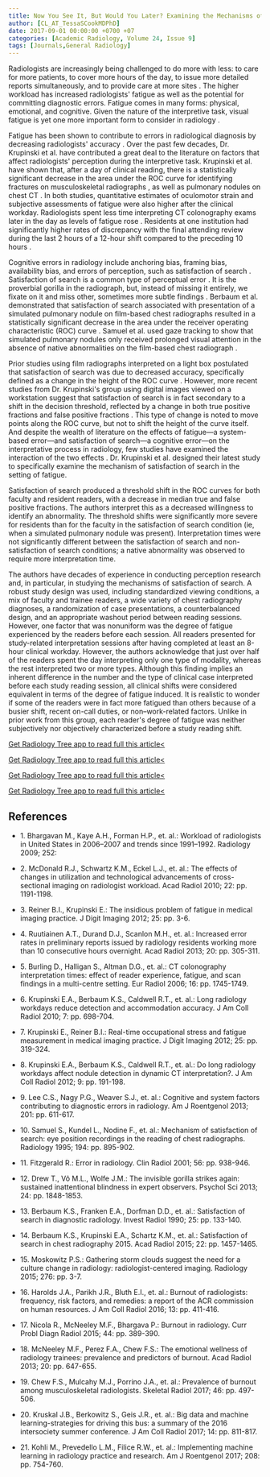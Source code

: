 ```yaml
---
title: Now You See It, But Would You Later? Examining the Mechanisms of Satisfaction of Search in the Fatigued Radiologist
author: [CL_AT_TessaSCookMDPhD]
date: 2017-09-01 00:00:00 +0700 +07
categories: [Academic Radiology, Volume 24, Issue 9]
tags: [Journals,General Radiology]
---
```

Radiologists are increasingly being challenged to do more with less: to care for more patients, to cover more hours of the day, to issue more detailed reports simultaneously, and to provide care at more sites . The higher workload has increased radiologists' fatigue as well as the potential for committing diagnostic errors. Fatigue comes in many forms: physical, emotional, and cognitive. Given the nature of the interpretive task, visual fatigue is yet one more important form to consider in radiology .

Fatigue has been shown to contribute to errors in radiological diagnosis by decreasing radiologists' accuracy . Over the past few decades, Dr. Krupinski et al. have contributed a great deal to the literature on factors that affect radiologists' perception during the interpretive task. Krupinski et al. have shown that, after a day of clinical reading, there is a statistically significant decrease in the area under the ROC curve for identifying fractures on musculoskeletal radiographs , as well as pulmonary nodules on chest CT . In both studies, quantitative estimates of oculomotor strain and subjective assessments of fatigue were also higher after the clinical workday. Radiologists spent less time interpreting CT colonography exams later in the day as levels of fatigue rose . Residents at one institution had significantly higher rates of discrepancy with the final attending review during the last 2 hours of a 12-hour shift compared to the preceding 10 hours .

Cognitive errors in radiology include anchoring bias, framing bias, availability bias, and errors of perception, such as satisfaction of search . Satisfaction of search is a common type of perceptual error . It is the proverbial gorilla in the radiograph, but, instead of missing it entirely, we fixate on it and miss other, sometimes more subtle findings . Berbaum et al. demonstrated that satisfaction of search associated with presentation of a simulated pulmonary nodule on film-based chest radiographs resulted in a statistically significant decrease in the area under the receiver operating characteristic (ROC) curve . Samuel et al. used gaze tracking to show that simulated pulmonary nodules only received prolonged visual attention in the absence of native abnormalities on the film-based chest radiograph .

Prior studies using film radiographs interpreted on a light box postulated that satisfaction of search was due to decreased accuracy, specifically defined as a change in the height of the ROC curve . However, more recent studies from Dr. Krupinski's group using digital images viewed on a workstation suggest that satisfaction of search is in fact secondary to a shift in the decision threshold, reflected by a change in both true positive fractions and false positive fractions . This type of change is noted to move points along the ROC curve, but not to shift the height of the curve itself. And despite the wealth of literature on the effects of fatigue—a system-based error—and satisfaction of search—a cognitive error—on the interpretative process in radiology, few studies have examined the interaction of the two effects . Dr. Krupinski et al. designed their latest study to specifically examine the mechanism of satisfaction of search in the setting of fatigue.

Satisfaction of search produced a threshold shift in the ROC curves for both faculty and resident readers, with a decrease in median true and false positive fractions. The authors interpret this as a decreased willingness to identify an abnormality. The threshold shifts were significantly more severe for residents than for the faculty in the satisfaction of search condition (ie, when a simulated pulmonary nodule was present). Interpretation times were not significantly different between the satisfaction of search and non-satisfaction of search conditions; a native abnormality was observed to require more interpretation time.

The authors have decades of experience in conducting perception research and, in particular, in studying the mechanisms of satisfaction of search. A robust study design was used, including standardized viewing conditions, a mix of faculty and trainee readers, a wide variety of chest radiography diagnoses, a randomization of case presentations, a counterbalanced design, and an appropriate washout period between reading sessions. However, one factor that was nonuniform was the degree of fatigue experienced by the readers before each session. All readers presented for study-related interpretation sessions after having completed at least an 8-hour clinical workday. However, the authors acknowledge that just over half of the readers spent the day interpreting only one type of modality, whereas the rest interpreted two or more types. Although this finding implies an inherent difference in the number and the type of clinical case interpreted before each study reading session, all clinical shifts were considered equivalent in terms of the degree of fatigue induced. It is realistic to wonder if some of the readers were in fact more fatigued than others because of a busier shift, recent on-call duties, or non–work-related factors. Unlike in prior work from this group, each reader's degree of fatigue was neither subjectively nor objectively characterized before a study reading shift.

[Get Radiology Tree app to read full this article<](https://clinicalpub.com/app)

[Get Radiology Tree app to read full this article<](https://clinicalpub.com/app)

[Get Radiology Tree app to read full this article<](https://clinicalpub.com/app)

[Get Radiology Tree app to read full this article<](https://clinicalpub.com/app)

## References

- 1\. Bhargavan M., Kaye A.H., Forman H.P., et. al.: Workload of radiologists in United States in 2006–2007 and trends since 1991–1992. Radiology 2009; 252:


- 2\. McDonald R.J., Schwartz K.M., Eckel L.J., et. al.: The effects of changes in utilization and technological advancements of cross-sectional imaging on radiologist workload. Acad Radiol 2010; 22: pp. 1191-1198.


- 3\. Reiner B.I., Krupinski E.: The insidious problem of fatigue in medical imaging practice. J Digit Imaging 2012; 25: pp. 3-6.


- 4\. Ruutiainen A.T., Durand D.J., Scanlon M.H., et. al.: Increased error rates in preliminary reports issued by radiology residents working more than 10 consecutive hours overnight. Acad Radiol 2013; 20: pp. 305-311.


- 5\. Burling D., Halligan S., Altman D.G., et. al.: CT colonography interpretation times: effect of reader experience, fatigue, and scan findings in a multi-centre setting. Eur Radiol 2006; 16: pp. 1745-1749.


- 6\. Krupinski E.A., Berbaum K.S., Caldwell R.T., et. al.: Long radiology workdays reduce detection and accommodation accuracy. J Am Coll Radiol 2010; 7: pp. 698-704.


- 7\. Krupinski E., Reiner B.I.: Real-time occupational stress and fatigue measurement in medical imaging practice. J Digit Imaging 2012; 25: pp. 319-324.


- 8\. Krupinski E.A., Berbaum K.S., Caldwell R.T., et. al.: Do long radiology workdays affect nodule detection in dynamic CT interpretation?. J Am Coll Radiol 2012; 9: pp. 191-198.


- 9\. Lee C.S., Nagy P.G., Weaver S.J., et. al.: Cognitive and system factors contributing to diagnostic errors in radiology. Am J Roentgenol 2013; 201: pp. 611-617.


- 10\. Samuel S., Kundel L., Nodine F., et. al.: Mechanism of satisfaction of search: eye position recordings in the reading of chest radiographs. Radiology 1995; 194: pp. 895-902.


- 11\. Fitzgerald R.: Error in radiology. Clin Radiol 2001; 56: pp. 938-946.


- 12\. Drew T., Võ M.L., Wolfe J.M.: The invisible gorilla strikes again: sustained inattentional blindness in expert observers. Psychol Sci 2013; 24: pp. 1848-1853.


- 13\. Berbaum K.S., Franken E.A., Dorfman D.D., et. al.: Satisfaction of search in diagnostic radiology. Invest Radiol 1990; 25: pp. 133-140.


- 14\. Berbaum K.S., Krupinski E.A., Schartz K.M., et. al.: Satisfaction of search in chest radiography 2015. Acad Radiol 2015; 22: pp. 1457-1465.


- 15\. Moskowitz P.S.: Gathering storm clouds suggest the need for a culture change in radiology: radiologist-centered imaging. Radiology 2015; 276: pp. 3-7.


- 16\. Harolds J.A., Parikh J.R., Bluth E.I., et. al.: Burnout of radiologists: frequency, risk factors, and remedies: a report of the ACR commission on human resources. J Am Coll Radiol 2016; 13: pp. 411-416.


- 17\. Nicola R., McNeeley M.F., Bhargava P.: Burnout in radiology. Curr Probl Diagn Radiol 2015; 44: pp. 389-390.


- 18\. McNeeley M.F., Perez F.A., Chew F.S.: The emotional wellness of radiology trainees: prevalence and predictors of burnout. Acad Radiol 2013; 20: pp. 647-655.


- 19\. Chew F.S., Mulcahy M.J., Porrino J.A., et. al.: Prevalence of burnout among musculoskeletal radiologists. Skeletal Radiol 2017; 46: pp. 497-506.


- 20\. Kruskal J.B., Berkowitz S., Geis J.R., et. al.: Big data and machine learning-strategies for driving this bus: a summary of the 2016 intersociety summer conference. J Am Coll Radiol 2017; 14: pp. 811-817.


- 21\. Kohli M., Prevedello L.M., Filice R.W., et. al.: Implementing machine learning in radiology practice and research. Am J Roentgenol 2017; 208: pp. 754-760.